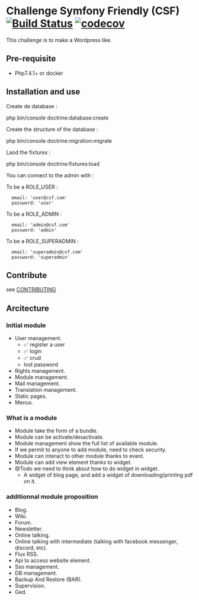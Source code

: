 # Challenge Symfony Friendly (CSF) [![Build Status](https://travis-ci.org/Proglab/csf.svg?branch=master)](https://travis-ci.org/Proglab/csf) [![codecov](https://codecov.io/gh/Proglab/csf/branch/master/graph/badge.svg)](https://codecov.io/gh/Proglab/csf)

This challenge is to make a Wordpress like.

## Pre-requisite

* Php7.4.1+ or docker

## Installation and use

Create de database : 

php bin/console doctrine:database:create

Create the structure of the database :

php bin/console doctrine:migration:migrate

Laod the fixtures :

php bin/console doctrine:fixtures:load

You can connect to the admin with :

To be a ROLE_USER :

      email: 'user@csf.com'
      password: 'user'
      
To be a ROLE_ADMIN :
    
      email: 'admin@csf.com'
      password: 'admin'

To be a ROLE_SUPERADMIN :

      email: 'superadmin@csf.com'
      password: 'superadmin'

## Contribute

see [CONTRIBUTING](./CONTRIBUTING.md)

## Arcitecture

### Initial module

* User management.
    * :white_check_mark: register a user
    * :white_check_mark: login
    * :white_check_mark: crud
    * lost password
* Rights management.
* Module management.
* Mail management.
* Translation management.
* Static pages.
* Menus.

### What is a module

* Module take the form of a bundle.
* Module can be activate/desactivate.
* Module management show the full list of available module.
* If we permit to anyone to add module, need to check security.
* Module can interact to other module thanks to event.
* Module can add view element thanks to widget.
* @Todo we need to think about how to do widget in widget.
  * A widget of blog page, and add a widget of downloading/printing pdf on it.

### additionnal module proposition

* Blog.
* Wiki.
* Forum.
* Newsletter.
* Online talking.
* Online talking with intermediate (talking with facebook messenger, discord, etc).
* Flux RSS.
* Api to access website element.
* Sso management.
* DB management.
* Backup And Restore (BAR).
* Supervision.
* Ged.

